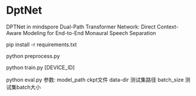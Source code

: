 # DptNet
DPTNet in mindspore
Dual-Path Transformer Network: Direct Context-Aware Modeling for End-to-End Monaural Speech Separation

pip install -r requirements.txt

python preprocess.py

python train.py [DEVICE_ID]

python eval.py
参数:
model_path                 ckpt文件
data-dir                   测试集路径
batch_size                 测试集batch大小
